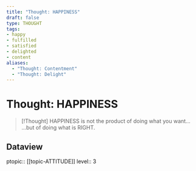 ```yaml
---
title: "Thought: HAPPINESS"
draft: false
type: THOUGHT
tags:
- happy
- fulfilled
- satisfied
- delighted
- content
aliases:
  - "Thought: Contentment"
  - "Thought: Delight"
---
```

# Thought: HAPPINESS
> [!Thought]
> HAPPINESS is not the product of doing what you want...
> ...but of doing what is RIGHT. 

## Dataview
ptopic:: [[topic-ATTITUDE]]
level:: 3
